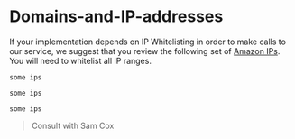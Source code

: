 # Domains-and-IP-addresses

If your implementation depends on IP Whitelisting in order to make calls to our service, we suggest that you review the following set of [Amazon IPs](https://ip-ranges.amazonaws.com/ip-ranges.json). You will need to whitelist all IP ranges.

```AU/NZ
some ips
```
```SEA
some ips
```
```NA
some ips
```

> Consult with Sam Cox